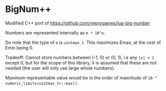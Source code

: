 # BigNum++
Modified C++ port of https://github.com/veprogames/lua-big-number

Numbers are represented internally as `m * 10^e`.

Do note that the type of `e` is `uintmax_t`. This maximizes Emax, at the cost of Emin being 0.

Tradeoff: Cannot store numbers between (-1, 0) or (0, 1), i.e any `|x| < 1` except 0, but for the scope of this library, it is assumed that these are not needed (the user will only use large whole numbers).

Maximum representable value would be in the order of maxnitude of `10 ^ numeric_limits<uintmax_t>::max()`.

